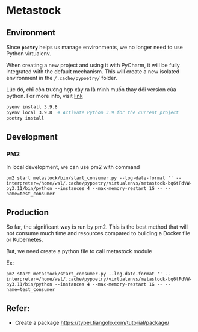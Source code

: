 # Metastock

## Environment

Since **`poetry`** helps us manage environments, we no longer need to use Python virtualenv.

When creating a new project and using it with PyCharm, it will be fully integrated with the default mechanism. This will
create a new isolated environment in the `/.cache/pypoetry/` folder.

Lúc đó, chỉ còn trường hợp xảy ra là mình muốn thay đổi version của python. For more info,
visit [link](https://python-poetry.org/docs/managing-environments/)

```bash
pyenv install 3.9.8
pyenv local 3.9.8  # Activate Python 3.9 for the current project
poetry install
```

## Development

### PM2

In local development, we can use pm2 with command

```shell
pm2 start metastock/bin/start_consumer.py --log-date-format '' --interpreter=/home/wsl/.cache/pypoetry/virtualenvs/metastock-bq6tFdVW-py3.11/bin/python --instances 4 --max-memory-restart 1G -- --name=test_consumer
```

## Production

So far, the significant way is run by pm2. This is the best method that will not consume much time and resources
compared to building a Docker file or Kubernetes.

But, we need create a python file to call metastock module

Ex:

```shell
pm2 start metastock/start_consumer.py --log-date-format '' --interpreter=/home/wsl/.cache/pypoetry/virtualenvs/metastock-bq6tFdVW-py3.11/bin/python --instances 4 --max-memory-restart 1G -- --name=test_consumer
```

## Refer:

- Create a package https://typer.tiangolo.com/tutorial/package/